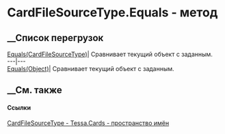 # CardFileSourceType.Equals - метод
##  __Список перегрузок
[Equals(CardFileSourceType)](M_Tessa_Cards_CardFileSourceType_Equals_1.htm)|
Сравнивает текущий объект с заданным.  
---|---  
[Equals(Object)](M_Tessa_Cards_CardFileSourceType_Equals.htm)| Сравнивает
текущий объект с заданным.  
##  __См. также
#### Ссылки
[CardFileSourceType - ](T_Tessa_Cards_CardFileSourceType.htm)
[Tessa.Cards - пространство имён](N_Tessa_Cards.htm)
